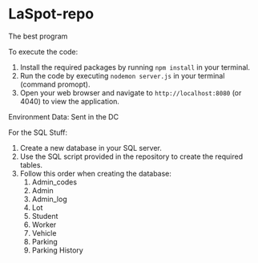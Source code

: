 # LaSpot-repo
 The best program

 
To execute the code:
1. Install the required packages by running `npm install` in your terminal.
2. Run the code by executing `nodemon server.js` in your terminal (command promopt).
3. Open your web browser and navigate to `http://localhost:8080` (or 4040) to view the application.

Environment Data:
Sent in the DC

For the SQL Stuff:
1. Create a new database in your SQL server.
2. Use the SQL script provided in the repository to create the required tables.
3. Follow this order when creating the database:
    1. Admin_codes
    2. Admin
    3. Admin_log
    4. Lot
    5. Student
    6. Worker
    7. Vehicle
    9. Parking
    10. Parking History

    